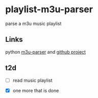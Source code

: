 # playlist-m3u-parser
parse a m3u music playlist

## Links
python [m3u-parser](https://pypi.org/project/m3u-parser) and [github project](https://pypi.org/project/m3u-parser/)

## t2d
- [ ] read music playlist
- [X] one more that is done

